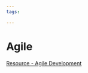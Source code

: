 ```yaml
---
tags:

---
```

# Agile

[Resource - Agile Development](https://se-education.org/learningresources/contents/projectManagement/AgileDevelopment.html) 
